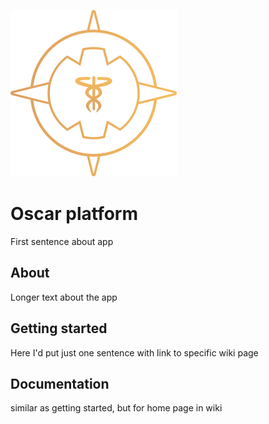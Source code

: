 ![Logo](./logo/Oscar_logo.svg)

# Oscar platform

First sentence about app

## About

Longer text about the app

## Getting started

Here I'd put just one sentence with link to specific wiki page

## Documentation

similar as getting started, but for home page in wiki
